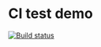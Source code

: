 # CI test demo
[![Build status](https://ci.appveyor.com/api/projects/status/g7mf73mh5it6b07k?svg=true)](https://ci.appveyor.com/project/ailunaM/matchers)